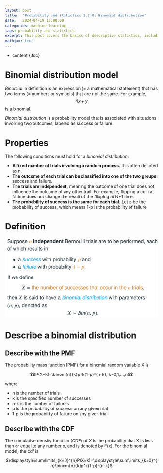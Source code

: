 ```yaml
---
layout: post
title:  "Probability and Statistics 1.3.0: Binomial distribution"
date:   2024-04-19 13:00:00
categories: machine-learning
tags: probability-and-statistics
excerpt: This post covers the basics of descriptive statistics, including central tendency, dispersion, and quartiles.
mathjax: true
---
```


* content
{:toc}

# Binomial distribution model
*Binomial* in definition is an expression (= a mathematical statement) that has two terms (= numbers or symbols) that are not the same. For example, $$ 4x + y $$ is a binomial.

*Binomial distribution* is a probability model that is associated with situations involving two outcomes, labeled as success or failure. 

# Properties
The following conditions must hold for a *binomial distribution*:   
- **A fixed number of trials involving a random process.** It is often denoted as n. 
- **The outcome of each trial can be classified into one of the two groups:** success and failure.
- **The trials are independent,** meaning the outcome of one trial does not influence the outcome of any other trail. For example, flipping a coin at N time does not change the result of the flipping at N+1 time.
- **The probability of success is the same for each trial.** Let p be the probability of success, which means 1-p is the probability of failure.

# Definition 
![Binomial-distribution](/assets/images/probability_and_statistics/binomial-definition.png)

# Describe a binomial distribution  

## Describe with the PMF
The probability mass function (PMF) for a binomial random variable X is 
<p align="center">$$P(X=k)=\binom{n}{k}p^k(1-p)^{n-k},   k=0,1,...,n$$</p>

where   
- n is the number of trials   
- k is the specified number of successes    
- n-k is the number of failures    
- p is the probability of success on any given trial   
- 1-p is the probability of failure on any given trial  

## Describe with the CDF
The cumulative density function (CDF) of X is the probability that X is less than or equal to any number x, and is denoted by F(x). For the binomial model, the cdf is

<p align="center"> $\displaystyle\sum\limits_{k=0}^{n}P(X=k)=\displaystyle\sum\limits_{k=0}^{n}\binom{n}{k}p^k(1-p)^{n-k}$</p>
